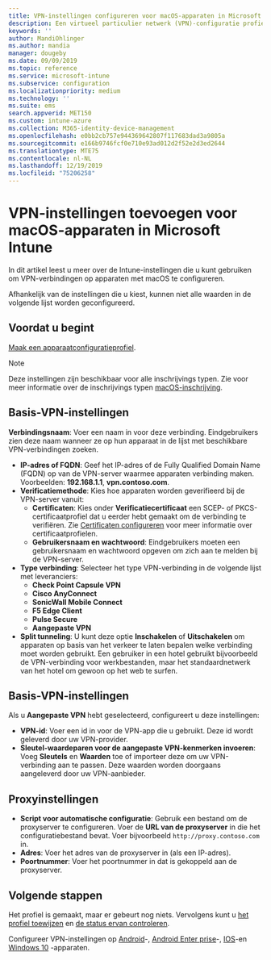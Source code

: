 ```yaml
---
title: VPN-instellingen configureren voor macOS-apparaten in Microsoft Intune - Azure | Microsoft Docs
description: Een virtueel particulier netwerk (VPN)-configuratie profiel toevoegen of maken, met inbegrip van de verbindings Details, gesplitste tunneling, aangepaste VPN-instellingen met de id, sleutel-en waardeparen, proxy-instellingen met een configuratie script, IP-adres of FQDN en TCP-poort in Microsoft Intune op apparaten met macOS.
keywords: ''
author: MandiOhlinger
ms.author: mandia
manager: dougeby
ms.date: 09/09/2019
ms.topic: reference
ms.service: microsoft-intune
ms.subservice: configuration
ms.localizationpriority: medium
ms.technology: ''
ms.suite: ems
search.appverid: MET150
ms.custom: intune-azure
ms.collection: M365-identity-device-management
ms.openlocfilehash: e0bb2cb757e944369642807f117683dad3a9805a
ms.sourcegitcommit: e166b9746fcf0e710e93ad012d2f52e2d3ed2644
ms.translationtype: MTE75
ms.contentlocale: nl-NL
ms.lasthandoff: 12/19/2019
ms.locfileid: "75206258"
---
```

# <a name="add-vpn-settings-on-macos-devices-in-microsoft-intune"></a>VPN-instellingen toevoegen voor macOS-apparaten in Microsoft Intune



In dit artikel leest u meer over de Intune-instellingen die u kunt gebruiken om VPN-verbindingen op apparaten met macOS te configureren.

Afhankelijk van de instellingen die u kiest, kunnen niet alle waarden in de volgende lijst worden geconfigureerd.

## <a name="before-you-begin"></a>Voordat u begint

[Maak een apparaatconfiguratieprofiel](vpn-settings-configure.md).

> [!NOTE]
> Deze instellingen zijn beschikbaar voor alle inschrijvings typen. Zie voor meer informatie over de inschrijvings typen [macOS-inschrijving](../enrollment/macos-enroll.md).

## <a name="base-vpn-settings"></a>Basis-VPN-instellingen

**Verbindingsnaam**: Voer een naam in voor deze verbinding. Eindgebruikers zien deze naam wanneer ze op hun apparaat in de lijst met beschikbare VPN-verbindingen zoeken.
- **IP-adres of FQDN**: Geef het IP-adres of de Fully Qualified Domain Name (FQDN) op van de VPN-server waarmee apparaten verbinding maken. Voorbeelden: **192.168.1.1**, **vpn.contoso.com**.
- **Verificatiemethode**: Kies hoe apparaten worden geverifieerd bij de VPN-server vanuit:
  - **Certificaten**: Kies onder **Verificatiecertificaat** een SCEP- of PKCS-certificaatprofiel dat u eerder hebt gemaakt om de verbinding te verifiëren. Zie [Certificaten configureren](../protect/certificates-configure.md) voor meer informatie over certificaatprofielen.
  - **Gebruikersnaam en wachtwoord**: Eindgebruikers moeten een gebruikersnaam en wachtwoord opgeven om zich aan te melden bij de VPN-server.
- **Type verbinding**: Selecteer het type VPN-verbinding in de volgende lijst met leveranciers:
  - **Check Point Capsule VPN**
  - **Cisco AnyConnect**
  - **SonicWall Mobile Connect**
  - **F5 Edge Client**
  - **Pulse Secure**
  - **Aangepaste VPN**
- **Split tunneling**: U kunt deze optie **Inschakelen** of **Uitschakelen** om apparaten op basis van het verkeer te laten bepalen welke verbinding moet worden gebruikt. Een gebruiker in een hotel gebruikt bijvoorbeeld de VPN-verbinding voor werkbestanden, maar het standaardnetwerk van het hotel om gewoon op het web te surfen.

<!--- **Per-app VPN** - Select this option if you want to associate this VPN connection with an iOS or macOS app so that the connection will be opened when the app is run. You can associate the VPN profile with an app when you assign the software. For more information, see [How to assign and monitor apps](../apps/apps-deploy.md). --->

## <a name="custom-vpn-settings"></a>Basis-VPN-instellingen

Als u **Aangepaste VPN** hebt geselecteerd, configureert u deze instellingen:

- **VPN-id**: Voer een id in voor de VPN-app die u gebruikt. Deze id wordt geleverd door uw VPN-provider.
- **Sleutel-waardeparen voor de aangepaste VPN-kenmerken invoeren**: Voeg **Sleutels** en **Waarden** toe of importeer deze om uw VPN-verbinding aan te passen. Deze waarden worden doorgaans aangeleverd door uw VPN-aanbieder.

## <a name="proxy-settings"></a>Proxyinstellingen

- **Script voor automatische configuratie**: Gebruik een bestand om de proxyserver te configureren. Voer de **URL van de proxyserver** in die het configuratiebestand bevat. Voer bijvoorbeeld `http://proxy.contoso.com` in.
- **Adres**: Voer het adres van de proxyserver in (als een IP-adres).
- **Poortnummer**: Voer het poortnummer in dat is gekoppeld aan de proxyserver.

## <a name="next-steps"></a>Volgende stappen

Het profiel is gemaakt, maar er gebeurt nog niets. Vervolgens kunt u [het profiel toewijzen](device-profile-assign.md) en [de status ervan controleren](device-profile-monitor.md).

Configureer VPN-instellingen op [Android](vpn-settings-android.md)-, [Android Enter prise](vpn-settings-android-enterprise.md)-, [IOS](vpn-settings-ios.md)-en [Windows 10](vpn-settings-windows-10.md) -apparaten.
